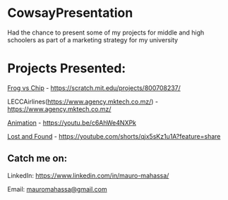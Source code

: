 # CowsayPresentation
Had the chance to present some of my projects for middle and high schoolers as part of a marketing strategy for my university

# Projects Presented:
[Frog vs Chip](https://scratch.mit.edu/projects/800708237/) - https://scratch.mit.edu/projects/800708237/

LECCAirlines(https://www.agency.mktech.co.mz/) - https://www.agency.mktech.co.mz/

[Animation](https://youtu.be/c6AhWe4NXPk) - https://youtu.be/c6AhWe4NXPk

[Lost and Found](https://youtube.com/shorts/qjx5sKz1u1A?feature=share) - https://youtube.com/shorts/qjx5sKz1u1A?feature=share



## Catch me on:
LinkedIn: https://www.linkedin.com/in/mauro-mahassa/

Email: mauromahassa@gmail.com


